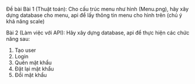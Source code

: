 Đề bài
Bài 1 (Thuật toán): Cho cấu trúc menu như hình (Menu.png),  hãy xây dựng database cho menu, api để lấy thông tin menu cho hình trên (chú ý khả năng scale)
 


Bài 2 (Làm việc với API): Hãy xây dựng database, api để thực hiện các chức năng sau:

1. Tạo user
2. Login
3. Quên mật khẩu
4. Đặt lại mật khẩu
5. Đổi mật khẩu

